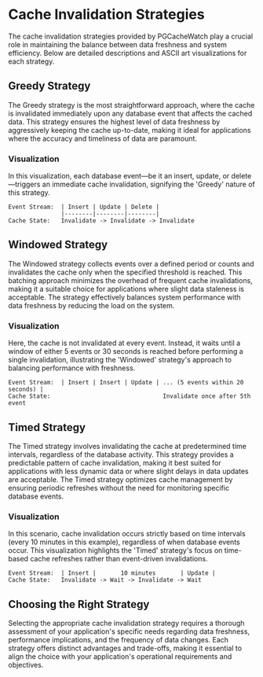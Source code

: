 # Cache Invalidation Strategies

The cache invalidation strategies provided by PGCacheWatch play a crucial role in maintaining the balance between data freshness and system efficiency. Below are detailed descriptions and ASCII art visualizations for each strategy.

## Greedy Strategy
The Greedy strategy is the most straightforward approach, where the cache is invalidated immediately upon any database event that affects the cached data. This strategy ensures the highest level of data freshness by aggressively keeping the cache up-to-date, making it ideal for applications where the accuracy and timeliness of data are paramount.

### Visualization
In this visualization, each database event—be it an insert, update, or delete—triggers an immediate cache invalidation, signifying the 'Greedy' nature of this strategy.
```
Event Stream:  | Insert | Update | Delete |
               |--------|--------|--------|
Cache State:   Invalidate -> Invalidate -> Invalidate
```

## Windowed Strategy
The Windowed strategy collects events over a defined period or counts and invalidates the cache only when the specified threshold is reached. This batching approach minimizes the overhead of frequent cache invalidations, making it a suitable choice for applications where slight data staleness is acceptable. The strategy effectively balances system performance with data freshness by reducing the load on the system.

### Visualization
Here, the cache is not invalidated at every event. Instead, it waits until a window of either 5 events or 30 seconds is reached before performing a single invalidation, illustrating the 'Windowed' strategy's approach to balancing performance with freshness.

```
Event Stream:  | Insert | Insert | Update | ... (5 events within 20 seconds) |
Cache State:                                Invalidate once after 5th event
```

## Timed Strategy
The Timed strategy involves invalidating the cache at predetermined time intervals, regardless of the database activity. This strategy provides a predictable pattern of cache invalidation, making it best suited for applications with less dynamic data or where slight delays in data updates are acceptable. The Timed strategy optimizes cache management by ensuring periodic refreshes without the need for monitoring specific database events.

### Visualization
In this scenario, cache invalidation occurs strictly based on time intervals (every 10 minutes in this example), regardless of when database events occur. This visualization highlights the 'Timed' strategy's focus on time-based cache refreshes rather than event-driven invalidations.
```
Event Stream:  | Insert |       10 minutes       | Update |
Cache State:   Invalidate -> Wait -> Invalidate -> Wait
```

## Choosing the Right Strategy
Selecting the appropriate cache invalidation strategy requires a thorough assessment of your application's specific needs regarding data freshness, performance implications, and the frequency of data changes. Each strategy offers distinct advantages and trade-offs, making it essential to align the choice with your application's operational requirements and objectives.
